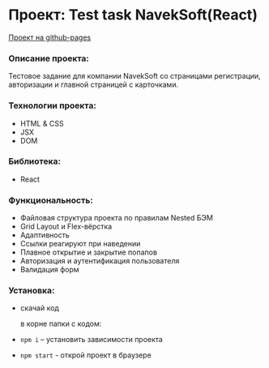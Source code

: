 # Проект: Test task NavekSoft(React)

[Проект на github-pages](https://masharakitskaya.github.io/test-task-navek-soft/)

### Описание проекта:
Тестовое задание для компании NavekSoft со страницами регистрации, авторизации и главной страницей с карточками.

### Технологии проекта:
* HTML & CSS
* JSX
* DOM

### Библиотека:
* React

### Функциональность:
* Файловая структура проекта по правилам Nested БЭМ
* Grid Layout и Flex-вёрстка
* Адаптивность 
* Ссылки реагируют при наведении
* Плавное открытие и закрытие попапов
* Авторизация и аутентификация пользователя
* Валидация форм

### Установка:
* скачай код

   в корне папки с кодом:
* `npm i` – установить зависимости проекта 
* `npm start` - открой проект в браузере